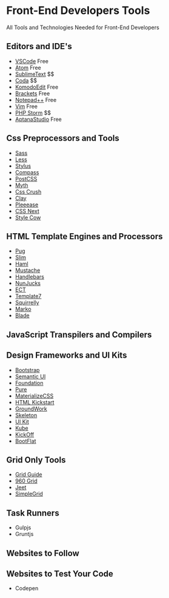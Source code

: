 # Front-End Developers Tools
All Tools and Technologies Needed for Front-End Developers

## Editors and IDE's

- [VSCode](https://code.visualstudio.com/) Free
- [Atom](https://atom.io/) Free
- [SublimeText](http://www.sublimetext.com/) $$
- [Coda](https://panic.com/coda/) $$
- [KomodoEdit](https://www.activestate.com/products/komodo-ide/downloads/edit/) Free
- [Brackets](http://brackets.io/) Free
- [Notepad++](https://notepad-plus-plus.org/) Free
- [Vim](https://www.vim.org/) Free
- [PHP Storm](https://www.jetbrains.com/phpstorm/) $$
- [AptanaStudio](http://www.aptana.com/) Free

## Css Preprocessors and Tools

- [Sass](https://sass-lang.com/)
- [Less](http://lesscss.org/)
- [Stylus](http://stylus-lang.com/)
- [Compass](http://compass-style.org/)
- [PostCSS](https://github.com/postcss/postcss)
- [Myth](http://www.myth.io/)
- [Css Crush](http://the-echoplex.net/csscrush/)
- [Clay](http://fvisser.nl/clay/)
- [Pleeease](http://pleeease.io/)
- [CSS Next](https://cssnext.github.io/)
- [Style Cow](http://stylecow.github.io/)

## HTML Template Engines and Processors

- [Pug](https://pugjs.org/api/getting-started.html)
- [Slim](http://slim-lang.com/)
- [Haml](http://haml.info/tutorial.html)
- [Mustache](https://mustache.github.io/)
- [Handlebars](http://handlebarsjs.com/)
- [NunJucks](https://mozilla.github.io/nunjucks/)
- [ECT](http://ectjs.com/)
- [Template7](http://idangero.us/template7/#.XJc-pCgzaUk)
- [Squirrelly](https://squirrelly.js.org/)
- [Marko](https://github.com/marko-js/marko)
- [Blade](https://github.com/bminer/node-blade)

## JavaScript Transpilers and Compilers

## Design Frameworks and UI Kits

- [Bootstrap](https://getbootstrap.com/)
- [Semantic UI](https://semantic-ui.com/)
- [Foundation](https://foundation.zurb.com/)
- [Pure](https://purecss.io/)
- [MaterializeCSS](https://materializecss.com/)
- [HTML Kickstart](http://www.99lime.com/elements/)
- [GroundWork](https://groundworkcss.github.io/)
- [Skeleton](http://getskeleton.com/)
- [UI Kit](https://getuikit.com/)
- [Kube](https://imperavi.com/kube/)
- [KickOff](http://trykickoff.com/)
- [BootFlat](https://bootflat.github.io/)

## Grid Only Tools 

- [Grid Guide](http://grid.guide/)
- [960 Grid](https://960.gs/)
- [Jeet](http://jeet.gs/)
- [SimpleGrid](https://thisisdallas.github.io/Simple-Grid/)

## Task Runners

- Gulpjs
- Gruntjs

## Websites to Follow

## Websites to Test Your Code

- Codepen

